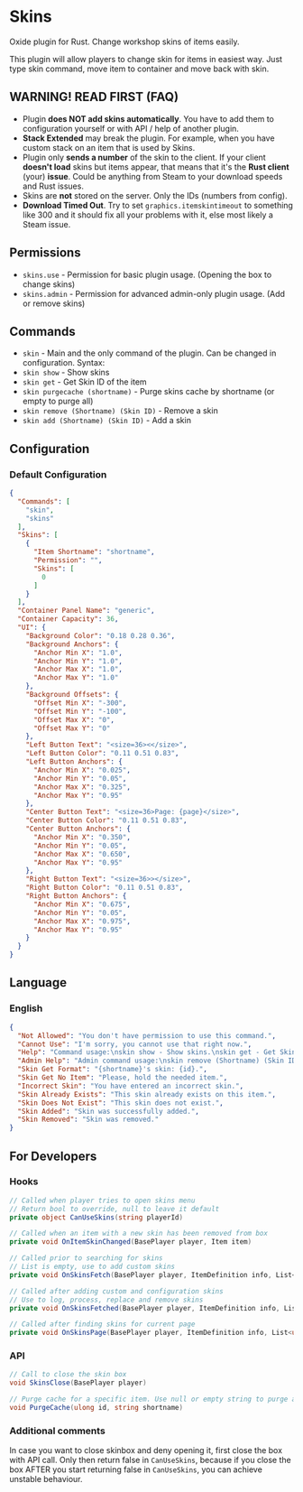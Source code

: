 # Skins

Oxide plugin for Rust. Change workshop skins of items easily.

This plugin will allow players to change skin for items in easiest way. Just type skin command, move item to container and move back with skin.

## WARNING! READ FIRST (FAQ)

* Plugin **does NOT add skins automatically**. You have to add them to configuration yourself or with API / help of another plugin.
* **Stack Extended** may break the plugin. For example, when you have custom stack on an item that is used by Skins.
* Plugin only **sends a number** of the skin to the client. If your client **doesn't load** skins but items appear, that means that it's the **Rust client** (your) **issue**. Could be anything from Steam to your download speeds and Rust issues.
* Skins are **not** stored on the server. Only the IDs (numbers from config).
* **Download Timed Out**. Try to set `graphics.itemskintimeout` to something like 300 and it should fix all your problems with it, else most likely a Steam issue.

## Permissions

* `skins.use` - Permission for basic plugin usage. (Opening the box to change skins)
* `skins.admin` - Permission for advanced admin-only plugin usage. (Add or remove skins)

## Commands

* `skin` - Main and the only command of the plugin. Can be changed in configuration. Syntax:
* `skin show` - Show skins
* `skin get` - Get Skin ID of the item
* `skin purgecache (shortname)` - Purge skins cache by shortname (or empty to purge all)
* `skin remove (Shortname) (Skin ID)` - Remove a skin
* `skin add (Shortname) (Skin ID)` - Add a skin

## Configuration

### Default Configuration

```json
{
  "Commands": [
    "skin",
    "skins"
  ],
  "Skins": [
    {
      "Item Shortname": "shortname",
      "Permission": "",
      "Skins": [
        0
      ]
    }
  ],
  "Container Panel Name": "generic",
  "Container Capacity": 36,
  "UI": {
    "Background Color": "0.18 0.28 0.36",
    "Background Anchors": {
      "Anchor Min X": "1.0",
      "Anchor Min Y": "1.0",
      "Anchor Max X": "1.0",
      "Anchor Max Y": "1.0"
    },
    "Background Offsets": {
      "Offset Min X": "-300",
      "Offset Min Y": "-100",
      "Offset Max X": "0",
      "Offset Max Y": "0"
    },
    "Left Button Text": "<size=36><</size>",
    "Left Button Color": "0.11 0.51 0.83",
    "Left Button Anchors": {
      "Anchor Min X": "0.025",
      "Anchor Min Y": "0.05",
      "Anchor Max X": "0.325",
      "Anchor Max Y": "0.95"
    },
    "Center Button Text": "<size=36>Page: {page}</size>",
    "Center Button Color": "0.11 0.51 0.83",
    "Center Button Anchors": {
      "Anchor Min X": "0.350",
      "Anchor Min Y": "0.05",
      "Anchor Max X": "0.650",
      "Anchor Max Y": "0.95"
    },
    "Right Button Text": "<size=36>></size>",
    "Right Button Color": "0.11 0.51 0.83",
    "Right Button Anchors": {
      "Anchor Min X": "0.675",
      "Anchor Min Y": "0.05",
      "Anchor Max X": "0.975",
      "Anchor Max Y": "0.95"
    }
  }
}
```

## Language

### English

```json
{
  "Not Allowed": "You don't have permission to use this command.",
  "Cannot Use": "I'm sorry, you cannot use that right now.",
  "Help": "Command usage:\nskin show - Show skins.\nskin get - Get Skin ID of the item.\nskin purgecache (shortname) - Purge skins cache by shortname (or empty to purge all)",
  "Admin Help": "Admin command usage:\nskin remove (Shortname) (Skin ID) [Permission] - Remove a skin.\nskin add (Shortname) (Skin ID) [Permission] - Add a skin.",
  "Skin Get Format": "{shortname}'s skin: {id}.",
  "Skin Get No Item": "Please, hold the needed item.",
  "Incorrect Skin": "You have entered an incorrect skin.",
  "Skin Already Exists": "This skin already exists on this item.",
  "Skin Does Not Exist": "This skin does not exist.",
  "Skin Added": "Skin was successfully added.",
  "Skin Removed": "Skin was removed."
}
```

## For Developers

### Hooks

```csharp
// Called when player tries to open skins menu
// Return bool to override, null to leave it default
private object CanUseSkins(string playerId)

// Called when an item with a new skin has been removed from box
private void OnItemSkinChanged(BasePlayer player, Item item)

// Called prior to searching for skins
// List is empty, use to add custom skins
private void OnSkinsFetch(BasePlayer player, ItemDefinition info, List<ulong> skins)

// Called after adding custom and configuration skins
// Use to log, process, replace and remove skins
private void OnSkinsFetched(BasePlayer player, ItemDefinition info, List<ulong> skins)

// Called after finding skins for current page
private void OnSkinsPage(BasePlayer player, ItemDefinition info, List<ulong> skins, int page)
```

### API

```csharp
// Call to close the skin box
void SkinsClose(BasePlayer player)

// Purge cache for a specific item. Use null or empty string to purge all items
void PurgeCache(ulong id, string shortname)
```

### Additional comments

In case you want to close skinbox and deny opening it, first close the box with API call. Only then return false in `CanUseSkins`, because if you close the box AFTER you start returning false in `CanUseSkins`, you can achieve unstable behaviour.
